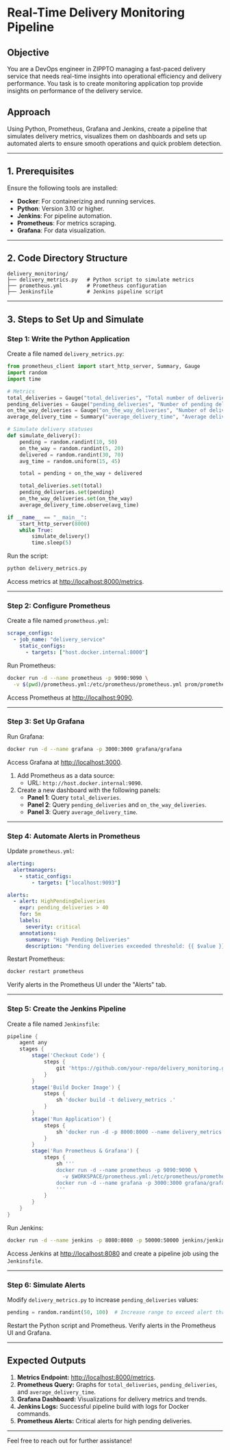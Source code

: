# Real-Time Delivery Monitoring Pipeline

## **Objective**
You are a DevOps engineer in ZIPPTO managing a fast-paced delivery service that needs real-time insights into operational efficiency and delivery performance.
You task is to create monitoring application top provide insights on performance of the delivery service.

## **Approach**
Using Python, Prometheus, Grafana and Jenkins, create a pipeline that simulates delivery metrics, visualizes them on dashboards and sets up automated alerts to ensure smooth operations and quick problem detection.

---

## **1. Prerequisites**
Ensure the following tools are installed:
- **Docker**: For containerizing and running services.
- **Python**: Version 3.10 or higher.
- **Jenkins**: For pipeline automation.
- **Prometheus**: For metrics scraping.
- **Grafana**: For data visualization.

---

## **2. Code Directory Structure**

```
delivery_monitoring/
├── delivery_metrics.py   # Python script to simulate metrics
├── prometheus.yml        # Prometheus configuration
├── Jenkinsfile           # Jenkins pipeline script
```

---

## **3. Steps to Set Up and Simulate**

### **Step 1: Write the Python Application**
Create a file named `delivery_metrics.py`:

```python
from prometheus_client import start_http_server, Summary, Gauge
import random
import time

# Metrics
total_deliveries = Gauge("total_deliveries", "Total number of deliveries")
pending_deliveries = Gauge("pending_deliveries", "Number of pending deliveries")
on_the_way_deliveries = Gauge("on_the_way_deliveries", "Number of deliveries on the way")
average_delivery_time = Summary("average_delivery_time", "Average delivery time in seconds")

# Simulate delivery statuses
def simulate_delivery():
    pending = random.randint(10, 50)
    on_the_way = random.randint(5, 20)
    delivered = random.randint(30, 70)
    avg_time = random.uniform(15, 45)

    total = pending + on_the_way + delivered

    total_deliveries.set(total)
    pending_deliveries.set(pending)
    on_the_way_deliveries.set(on_the_way)
    average_delivery_time.observe(avg_time)

if __name__ == "__main__":
    start_http_server(8000)
    while True:
        simulate_delivery()
        time.sleep(5)
```

Run the script:
```bash
python delivery_metrics.py
```
Access metrics at [http://localhost:8000/metrics](http://localhost:8000/metrics).

---

### **Step 2: Configure Prometheus**

Create a file named `prometheus.yml`:

```yaml
scrape_configs:
  - job_name: "delivery_service"
    static_configs:
      - targets: ["host.docker.internal:8000"]
```

Run Prometheus:
```bash
docker run -d --name prometheus -p 9090:9090 \
  -v $(pwd)/prometheus.yml:/etc/prometheus/prometheus.yml prom/prometheus
```
Access Prometheus at [http://localhost:9090](http://localhost:9090).

---

### **Step 3: Set Up Grafana**

Run Grafana:
```bash
docker run -d --name grafana -p 3000:3000 grafana/grafana
```

Access Grafana at [http://localhost:3000](http://localhost:3000).

1. Add Prometheus as a data source:
   - URL: `http://host.docker.internal:9090`.
2. Create a new dashboard with the following panels:
   - **Panel 1**: Query `total_deliveries`.
   - **Panel 2**: Query `pending_deliveries` and `on_the_way_deliveries`.
   - **Panel 3**: Query `average_delivery_time`.

---

### **Step 4: Automate Alerts in Prometheus**

Update `prometheus.yml`:

```yaml
alerting:
  alertmanagers:
    - static_configs:
        - targets: ["localhost:9093"]

alerts:
  - alert: HighPendingDeliveries
    expr: pending_deliveries > 40
    for: 5m
    labels:
      severity: critical
    annotations:
      summary: "High Pending Deliveries"
      description: "Pending deliveries exceeded threshold: {{ $value }}."
```

Restart Prometheus:
```bash
docker restart prometheus
```
Verify alerts in the Prometheus UI under the "Alerts" tab.

---

### **Step 5: Create the Jenkins Pipeline**

Create a file named `Jenkinsfile`:

```groovy
pipeline {
    agent any
    stages {
        stage('Checkout Code') {
            steps {
                git 'https://github.com/your-repo/delivery_monitoring.git'
            }
        }
        stage('Build Docker Image') {
            steps {
                sh 'docker build -t delivery_metrics .'
            }
        }
        stage('Run Application') {
            steps {
                sh 'docker run -d -p 8000:8000 --name delivery_metrics delivery_metrics'
            }
        }
        stage('Run Prometheus & Grafana') {
            steps {
                sh '''
                docker run -d --name prometheus -p 9090:9090 \
                  -v $WORKSPACE/prometheus.yml:/etc/prometheus/prometheus.yml prom/prometheus
                docker run -d --name grafana -p 3000:3000 grafana/grafana
                '''
            }
        }
    }
}
```

Run Jenkins:
```bash
docker run -d --name jenkins -p 8080:8080 -p 50000:50000 jenkins/jenkins:lts
```

Access Jenkins at [http://localhost:8080](http://localhost:8080) and create a pipeline job using the `Jenkinsfile`.

---

### **Step 6: Simulate Alerts**

Modify `delivery_metrics.py` to increase `pending_deliveries` values:

```python
pending = random.randint(50, 100)  # Increase range to exceed alert threshold
```

Restart the Python script and Prometheus. Verify alerts in the Prometheus UI and Grafana.

---

## **Expected Outputs**
1. **Metrics Endpoint:** [http://localhost:8000/metrics](http://localhost:8000/metrics).
2. **Prometheus Query:** Graphs for `total_deliveries`, `pending_deliveries`, and `average_delivery_time`.
3. **Grafana Dashboard:** Visualizations for delivery metrics and trends.
4. **Jenkins Logs:** Successful pipeline build with logs for Docker commands.
5. **Prometheus Alerts:** Critical alerts for high pending deliveries.

---

Feel free to reach out for further assistance!
